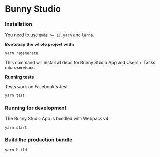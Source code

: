 # Bunny Studio

### Installation

You need to use `Node >= 10`, `yarn` and `lerna`.

**Bootstrap the whole project with:**

`yarn regenerate`

This command will install all deps for Bunny Studio App and Users + Tasks microservices.

**Running tests**

Tests work on Facebook's Jest

`yarn test`

### Running for development

The Bunny Studio App is bundled with Webpack v4

`yarn start`

### Build the production bundle

`yarn build`
